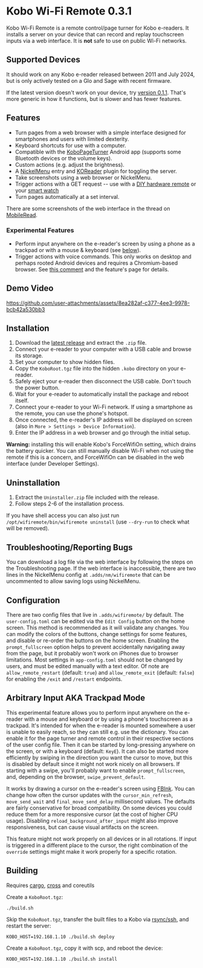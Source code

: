 # Kobo Wi-Fi Remote 0.3.1

Kobo Wi-Fi Remote is a remote control/page turner for Kobo e-readers. It installs a server on your device that can record and replay touchscreen inputs via a web interface. It is **not** safe to use on public Wi-Fi networks.

## Supported Devices

It should work on any Kobo e-reader released between 2011 and July 2024, but is only actively tested on a Glo and Sage with recent firmware.

If the latest version doesn't work on your device, try [version 0.1.1](https://github.com/sublipri/kobo-wifi-remote/releases/tag/v0.1.1). That's more generic in how it functions, but is slower and has fewer features.

## Features

- Turn pages from a web browser with a simple interface designed for smartphones and users with limited dexterity.
- Keyboard shortcuts for use with a computer.
- Compatible with the [KoboPageTurner](https://github.com/tylpk1216/KoboPageTurner) Android app (supports some Bluetooth devices or the volume keys).
- Custom actions (e.g. adjust the brightness).
- A [NickelMenu](https://pgaskin.net/NickelMenu/) entry and [KOReader](https://koreader.rocks/) plugin for toggling the server.
- Take screenshots using a web browser or NickelMenu.
- Trigger actions with a GET request -- use with a [DIY hardware remote](https://www.mobileread.com/forums/showpost.php?p=4351236&postcount=28) or your [smart watch](https://www.mobileread.com/forums/showpost.php?p=4376646&postcount=30)
- Turn pages automatically at a set interval.

There are some screenshots of the web interface in the thread on [MobileRead](https://www.mobileread.com/forums/showthread.php?t=355368).

### Experimental Features

- Perform input anywhere on the e-reader's screen by using a phone as a trackpad or with a mouse & keyboard (see [below](#arbitrary-input-aka-trackpad-mode)).
- Trigger actions with voice commands. This only works on desktop and perhaps rooted Android devices and requires a Chromium-based browser. See [this comment](https://github.com/sublipri/kobo-wifi-remote/issues/1#issuecomment-2044426815) and the feature's page for details.

## Demo Video

https://github.com/user-attachments/assets/8ea282af-c377-4ee3-9978-bcb42a530bb3

## Installation

1. Download the [latest release](https://github.com/sublipri/kobo-wifi-remote/releases/download/v0.3.1/KoboWiFiRemote-0.3.1.zip) and extract the `.zip` file.
1. Connect your e-reader to your computer with a USB cable and browse its storage.
1. Set your computer to show hidden files.
1. Copy the `KoboRoot.tgz` file into the hidden `.kobo` directory on your e-reader.
1. Safely eject your e-reader then disconnect the USB cable. Don't touch the power button.
1. Wait for your e-reader to automatically install the package and reboot itself.
1. Connect your e-reader to your Wi-Fi network. If using a smartphone as the remote, you can use the phone's hotspot.
1. Once connected, the e-reader's IP address will be displayed on screen (also in `More > Settings > Device Information`).
1. Enter the IP address in a web browser and go through the initial setup.

**Warning:** installing this will enable Kobo's ForceWifiOn setting, which drains the battery quicker. You can still manually disable Wi-Fi when not using the remote if this is a concern, and ForceWifiOn can be disabled in the web interface (under Developer Settings).

## Uninstallation

1. Extract the `Uninstaller.zip` file included with the release.
1. Follow steps 2-6 of the installation process.

If you have shell access you can also just run `/opt/wifiremote/bin/wifiremote uninstall` (use `--dry-run` to check what will be removed).

## Troubleshooting/Reporting Bugs

You can download a log file via the web interface by following the steps on the Troubleshooting page. If the web interface is inaccessible, there are two lines in the NickelMenu config at `.adds/nm/wifiremote` that can be uncommented to allow saving logs using NickelMenu.

## Configuration

There are two config files that live in `.adds/wifiremote/` by default. The `user-config.toml` can be edited via the `Edit Config` button on the home screen. This method is recommended as it will validate any changes. You can modify the colors of the buttons, change settings for some features, and disable or re-order the buttons on the home screen. Enabling the `prompt_fullscreen` option helps to prevent accidentally navigating away from the page, but it probably won't work on iPhones due to browser limitations. Most settings in `app-config.toml` should not be changed by users, and must be edited manually with a text editor. Of note are `allow_remote_restart` (default: `true`) and `allow_remote_exit` (default: `false`) for enabling the `/exit` and `/restart` endpoints.

## Arbitrary Input AKA Trackpad Mode

This experimental feature allows you to perform input anywhere on the e-reader with a mouse and keyboard or by using a phone's touchscreen as a trackpad. It's intended for when the e-reader is mounted somewhere a user is unable to easily reach, so they can still e.g. use the dictionary. You can enable it for the page turner and remote control in their respective sections of the user config file. Then it can be started by long-pressing anywhere on the screen, or with a keyboard (default: `KeyE`). It can also be started more efficiently by swiping in the direction you want the cursor to move, but this is disabled by default since it might not work nicely on all browsers. If starting with a swipe, you'll probably want to enable `prompt_fullscreen`, and, depending on the browser, `swipe_prevent_default`.

It works by drawing a cursor on the e-reader's screen using [FBInk](https://github.com/NiLuJe/FBInk). You can change how often the cursor updates with the `cursor_min_refresh`, `move_send_wait` and `final_move_send_delay` millisecond values. The defaults are fairly conservative for broad compatibility.  On some devices you could reduce them for a more responsive cursor (at the cost of higher CPU usage). Disabling `reload_background_after_input` might also improve responsiveness, but can cause visual artifacts on the screen.

This feature might not work properly on all devices or in all rotations. If input is triggered in a different place to the cursor, the right combination of the `override` settings might make it work properly for a specific rotation.

## Building

Requires [cargo](https://doc.rust-lang.org/cargo/getting-started/installation.html), [cross](https://github.com/cross-rs/cross/) and coreutils

Create a `KoboRoot.tgz`:

`./build.sh`

Skip the `KoboRoot.tgz`, transfer the built files to a Kobo via [rsync/ssh](https://www.mobileread.com/forums/showthread.php?t=254214), and restart the server:

`KOBO_HOST=192.168.1.10 ./build.sh deploy`

Create a `KoboRoot.tgz`, copy it with scp, and reboot the device:

`KOBO_HOST=192.168.1.10 ./build.sh install`
